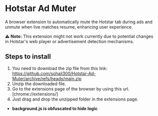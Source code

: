 # Hotstar Ad Muter
A browser extension to automatically mute the Hotstar tab during ads and unmute when live matches resume, enhancing user experience.

⚠️ **Note:** This extension might not work currently due to potential changes in Hotstar's web player or advertisement detection mechanisms.

## Steps to install
1. You need to download the zip file from this link: https://github.com/sohail300/Hotstar-Ad-Muter/archive/refs/heads/main.zip
2. Unzip the downloaded file.
3. Go to the extensions page of the browser by using this url. [chrome://extensions/]
4. Just drag and drop the unzipped folder in the extensions page.

- **background.js is obfuscated to hide logic**
